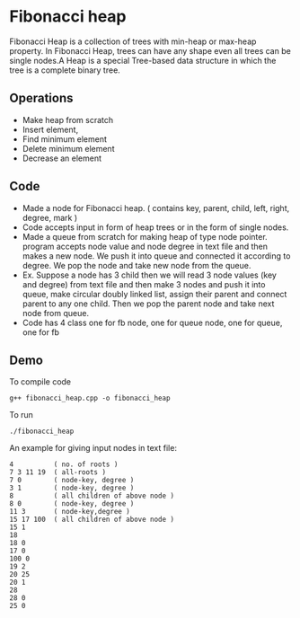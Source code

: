 # Fibonacci heap

Fibonacci Heap is a collection of trees with min-heap or max-heap property. In Fibonacci Heap, trees can have any shape even all trees can be single nodes.A Heap is a special Tree-based data structure in which the tree is a complete binary tree.


## Operations

* Make heap from scratch
* Insert element,
* Find minimum element
* Delete minimum element
* Decrease an element
## Code

* Made a node for Fibonacci heap. ( contains key, parent, child, left, right, degree, mark )
* Code accepts input in form of heap trees or in the form of single nodes.
* Made a queue from scratch for making heap of type node pointer. program accepts node value and node degree in text file and then makes a new node. We push it into queue and connected it according to degree. We pop the node and take new node from the queue. 
* Ex. Suppose a node has 3 child then we will read 3 node values (key and degree) from text file and then make 3 nodes and push it into queue, make circular doubly linked list, assign their parent and connect parent to any one child. Then we pop the parent node and take next node from queue.
* Code has 4 class one for fb node, one for queue node, one for queue, one for fb
 

## Demo

To compile code

```
g++ fibonacci_heap.cpp -o fibonacci_heap
```

To run
```
./fibonacci_heap
```

An example for giving input nodes in text file:

```
4          ( no. of roots )
7 3 11 19  ( all-roots )
7 0        ( node-key, degree )
3 1        ( node-key, degree )
8          ( all children of above node ) 
8 0        ( node-key, degree )
11 3       ( node-key,degree )
15 17 100  ( all children of above node )
15 1
18
18 0
17 0
100 0
19 2
20 25
20 1
28
28 0
25 0
```
